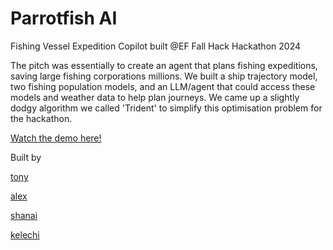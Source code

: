 # Parrotfish AI 
Fishing Vessel Expedition Copilot built @EF Fall Hack Hackathon 2024


The pitch was essentially to create an agent that plans fishing expeditions, saving large fishing corporations millions. We built a ship trajectory model, two fishing population models, and an LLM/agent that could access these models and weather data to help plan journeys. We came up a slightly dodgy algorithm we called 'Trident' to simplify this optimisation problem for the hackathon. 

[Watch the demo here!](https://www.youtube.com/watch?v=oiYNkIQfmSM
)

Built by 

[tony](https://www.linkedin.com/in/tony-dalziel-553025223/
)

[alex](https://www.linkedin.com/in/alexmarcelread/
)

[shanai](https://www.linkedin.com/in/shanai-nair-1a346a1b7/
)

[kelechi](https://www.linkedin.com/in/kelechi-stewart-41433913b/)
